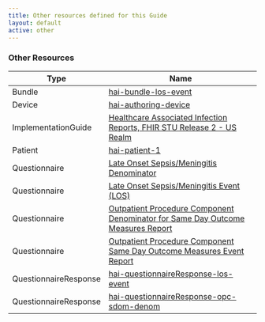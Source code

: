 ```yaml
---
title: Other resources defined for this Guide
layout: default
active: other
---
```


<!-- { :.no_toc } -->

<!-- TOC  the css styling for this is \pages\assets\css\project.css under 'markdown-toc'-->

<!-- * Do not remove this line (it will not be displayed)
{:toc} -->

<!-- end TOC -->

### Other Resources

<table>
<thead>
<tr>
<th>Type</th>
<th>Name</th>
</tr>
</thead>
<tbody>
<tr>
<td>Bundle</td>
<td><a href="CapabilityStatement-hai-bundle-los-event.html">hai-bundle-los-event</a></td>
</tr>
<tr>
<td>Device</td>
<td><a href="CapabilityStatement-hai-authoring-device.html">hai-authoring-device</a></td>
</tr>
<tr>
<td>ImplementationGuide</td>
<td><a href="CapabilityStatement-hl7-fhir-us-hai.html">Healthcare Associated Infection Reports, FHIR STU Release 2 - US Realm</a></td>
</tr>
<tr>
<td>Patient</td>
<td><a href="CapabilityStatement-hai-patient-1.html">hai-patient-1</a></td>
</tr>
<tr>
<td>Questionnaire</td>
<td><a href="CapabilityStatement-hai-questionnaire-los-denom.html">Late Onset Sepsis/Meningitis Denominator</a></td>
</tr>
<tr>
<td>Questionnaire</td>
<td><a href="CapabilityStatement-hai-questionnaire-los-event.html">Late Onset Sepsis/Meningitis Event (LOS)</a></td>
</tr>
<tr>
<td>Questionnaire</td>
<td><a href="CapabilityStatement-hai-questionnaire-opc-sdom-denom.html">Outpatient Procedure Component Denominator for Same Day Outcome Measures Report</a></td>
</tr>
<tr>
<td>Questionnaire</td>
<td><a href="CapabilityStatement-hai-questionnaire-opc-sdom-event.html">Outpatient Procedure Component Same Day Outcome Measures Event Report</a></td>
</tr>
<tr>
<td>QuestionnaireResponse</td>
<td><a href="CapabilityStatement-hai-questionnaireResponse-los-event.html">hai-questionnaireResponse-los-event</a></td>
</tr>
<tr>
<td>QuestionnaireResponse</td>
<td><a href="CapabilityStatement-hai-questionnaireResponse-opc-sdom-denom.html">hai-questionnaireResponse-opc-sdom-denom</a></td>
</tr>
</tbody>
</table>
